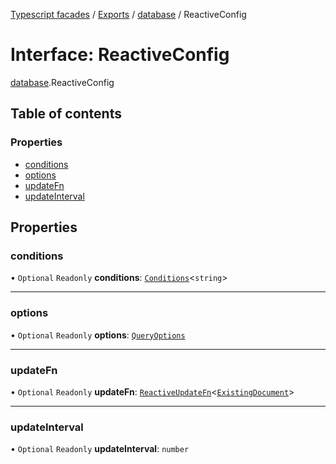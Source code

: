 [Typescript facades](../index.md) / [Exports](../modules.md) / [database](../modules/database.md) / ReactiveConfig

# Interface: ReactiveConfig

[database](../modules/database.md).ReactiveConfig

## Table of contents

### Properties

- [conditions](database.ReactiveConfig.md#conditions)
- [options](database.ReactiveConfig.md#options)
- [updateFn](database.ReactiveConfig.md#updatefn)
- [updateInterval](database.ReactiveConfig.md#updateinterval)

## Properties

### conditions

• `Optional` `Readonly` **conditions**: [`Conditions`](../modules/database.md#conditions)<`string`\>

___

### options

• `Optional` `Readonly` **options**: [`QueryOptions`](database.QueryOptions.md)

___

### updateFn

• `Optional` `Readonly` **updateFn**: [`ReactiveUpdateFn`](database.ReactiveUpdateFn.md)<[`ExistingDocument`](database.ExistingDocument.md)\>

___

### updateInterval

• `Optional` `Readonly` **updateInterval**: `number`
